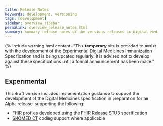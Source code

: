 ```yaml
---
title: Release Notes
keywords: development, versioning
tags: [development]
sidebar: overview_sidebar
permalink: overview_release_notes.html
summary: Summary release notes of the versions released in Digital Medicines Implementation Guide
---
```


{% include warning.html content="This **temporary** site is provided to assist with the development of the Experimental Digital Medicines Immunization Specification and is being updated regularly. It is advised not to develop against these specifications until a formal announcement has been made." %}

  
## Experimental ##
This draft version includes implementation guidance to support the development of the Digital Medicines specification in preparation for an Alpha release, supporting the following:

- FHIR profiles developed using the [FHIR Release STU3](https://www.hl7.org/fhir/STU3/index.html) specification
- [SNOMED CT](https://digital.nhs.uk/snomed-ct) coding support where applicable
